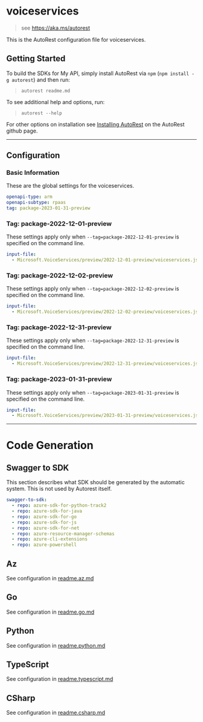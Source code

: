 # voiceservices

> see https://aka.ms/autorest

This is the AutoRest configuration file for voiceservices.

## Getting Started

To build the SDKs for My API, simply install AutoRest via `npm` (`npm install -g autorest`) and then run:

> `autorest readme.md`

To see additional help and options, run:

> `autorest --help`

For other options on installation see [Installing AutoRest](https://aka.ms/autorest/install) on the AutoRest github page.

---

## Configuration

### Basic Information

These are the global settings for the voiceservices.

```yaml
openapi-type: arm
openapi-subtype: rpaas
tag: package-2023-01-31-preview
```

### Tag: package-2022-12-01-preview

These settings apply only when `--tag=package-2022-12-01-preview` is specified on the command line.

```yaml $(tag) == 'package-2022-12-01-preview'
input-file:
  - Microsoft.VoiceServices/preview/2022-12-01-preview/voiceservices.json
```

### Tag: package-2022-12-02-preview

These settings apply only when `--tag=package-2022-12-02-preview` is specified on the command line.

```yaml $(tag) == 'package-2022-12-02-preview'
input-file:
  - Microsoft.VoiceServices/preview/2022-12-02-preview/voiceservices.json
```

### Tag: package-2022-12-31-preview

These settings apply only when `--tag=package-2022-12-31-preview` is specified on the command line.

```yaml $(tag) == 'package-2022-12-31-preview'
input-file:
  - Microsoft.VoiceServices/preview/2022-12-31-preview/voiceservices.json
```

### Tag: package-2023-01-31-preview

These settings apply only when `--tag=package-2023-01-31-preview` is specified on the command line.

```yaml $(tag) == 'package-2023-01-31-preview'
input-file:
  - Microsoft.VoiceServices/preview/2023-01-31-preview/voiceservices.json
```

---

# Code Generation

## Swagger to SDK

This section describes what SDK should be generated by the automatic system.
This is not used by Autorest itself.

```yaml $(swagger-to-sdk)
swagger-to-sdk:
  - repo: azure-sdk-for-python-track2
  - repo: azure-sdk-for-java
  - repo: azure-sdk-for-go
  - repo: azure-sdk-for-js
  - repo: azure-sdk-for-net
  - repo: azure-resource-manager-schemas
  - repo: azure-cli-extensions
  - repo: azure-powershell
```
## Az

See configuration in [readme.az.md](./readme.az.md)

## Go

See configuration in [readme.go.md](./readme.go.md)

## Python

See configuration in [readme.python.md](./readme.python.md)

## TypeScript

See configuration in [readme.typescript.md](./readme.typescript.md)

## CSharp

See configuration in [readme.csharp.md](./readme.csharp.md)
